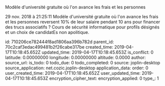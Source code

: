 Modèle d\'université gratuite où l\'on avance les frais et les personnes

29 nov. 2018 à 21:25:11
Modèle d\'université gratuite où l\'on avance les frais et les personnes
reversent 10% de leur salaire pendant 10 ans pour financer des trucs
associatifs ? Cours de sécurité informatique pour profils désignés et un
choix de candidatEs non apolitique.


id: 710206ce782444f8ad1806aa396b782d
parent_id: 70c2caf3edac499481b2f26cabe317be
created_time: 2019-04-17T10:18:45.652Z
updated_time: 2019-04-17T10:18:45.653Z
is_conflict: 0
latitude: 0.00000000
longitude: 0.00000000
altitude: 0.0000
author: 
source_url: 
is_todo: 0
todo_due: 0
todo_completed: 0
source: joplin-desktop
source_application: net.cozic.joplin-desktop
application_data: 
order: 0
user_created_time: 2019-04-17T10:18:45.652Z
user_updated_time: 2019-04-17T10:18:45.653Z
encryption_cipher_text: 
encryption_applied: 0
type_: 1